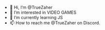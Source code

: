 - 👋 Hi, I’m @TrueZaher
- 👀 I’m interested in VIDEO GAMES
- 🌱 I’m currently learning JS
- 📫 How to reach me @TrueZaher on Discord.

<!---
TrueZaher/TrueZaher is a ✨ special ✨ repository because its `README.md` (this file) appears on your GitHub profile.
You can click the Preview link to take a look at your changes.
--->
